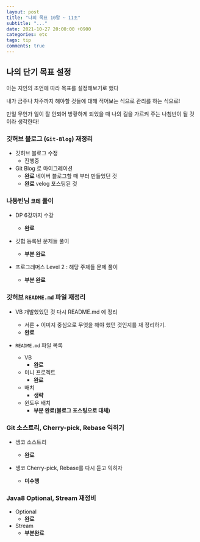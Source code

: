 ```yaml
---
layout: post
title: "나의 목표 10말 ~ 11초"
subtitle: "..."
date: 2021-10-27 20:00:00 +0900
categories: etc
tags: tip
comments: true
---
```


## 나의 단기 목표 설정

아는 지인의 조언에 따라 목표를 설정해보기로 했다

내가 금주나 차주까지 해야할 것들에 대해 적어보는 식으로 관리를 하는 식으로!

만일 무언가 일이 잘 안되어 방황하게 되었을 때 나의 길을 가르켜 주는 나침반이 될 것이라 생각한다!

### 깃허브 블로그 (`Git-Blog`) 재정리

- 깃허브 블로그 수정
  - 진행중
- Git Blog 로 마이그레이션
  - **완료** 네이버 블로그할 때 부터 만들었던 것
  - **완료** velog 포스팅된 것

### 나동빈님 `코테` 풀이

- DP 6강까지 수강

  - **완료**

- 깃헙 등록된 문제들 풀이

  - **부분 완료**

- 프로그래머스 Level 2 : 해당 주제들 문제 풀이
  - **부분 완료**

### 깃허브 `README.md` 파일 재정리

- VB 개발했었던 것 다시 README.md 에 정리

  - 서론 + 이미지 중심으로 무엇을 해야 했던 것인지를 재 정리하기.
  - **완료**

- `README.md` 파일 목록
  - VB
    - **완료**
  - 미니 프로젝트
    - **완료**
  - 배치
    - **생략**
  - 윈도우 배치
    - **부분 완료(블로그 포스팅으로 대체)**

### Git 소스트리, Cherry-pick, Rebase 익히기

- 생코 소스트리

  - **완료**

- 생코 Cherry-pick, Rebase를 다시 듣고 익히자
  - **미수행**

### Java8 Optional, Stream 재정비

- Optional
  - **완료**
- Stream
  - **부분완료**
